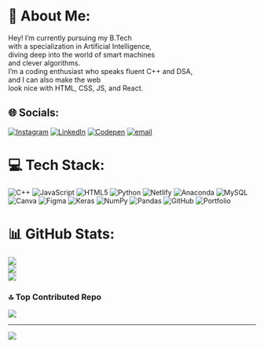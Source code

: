 # 💫 About Me:
Hey! I’m currently pursuing my B.Tech <br>with a specialization in Artificial Intelligence, <br>diving deep into the world of smart machines<br>and clever algorithms. <br>I’m a coding enthusiast who speaks fluent C++ and DSA, <br>and I can also make the web <br>look nice with HTML, CSS, JS, and React. 


## 🌐 Socials:
[![Instagram](https://img.shields.io/badge/Instagram-%23E4405F.svg?logo=Instagram&logoColor=white)](https://instagram.com/aqdas_justin) [![LinkedIn](https://img.shields.io/badge/LinkedIn-%230077B5.svg?logo=linkedin&logoColor=white)](https://linkedin.com/in/aqdas-695129282) [![Codepen](https://img.shields.io/badge/Codepen-000000?logo=codepen&logoColor=white)](https://codepen.io/Justin-Aqdas) [![email](https://img.shields.io/badge/Email-D14836?logo=gmail&logoColor=white)](mailto:yunusaqdas@gmail.com) 

# 💻 Tech Stack:
![C++](https://img.shields.io/badge/c++-%2300599C.svg?style=for-the-badge&logo=c%2B%2B&logoColor=white) ![JavaScript](https://img.shields.io/badge/javascript-%23323330.svg?style=for-the-badge&logo=javascript&logoColor=%23F7DF1E) ![HTML5](https://img.shields.io/badge/html5-%23E34F26.svg?style=for-the-badge&logo=html5&logoColor=white) ![Python](https://img.shields.io/badge/python-3670A0?style=for-the-badge&logo=python&logoColor=ffdd54) ![Netlify](https://img.shields.io/badge/netlify-%23000000.svg?style=for-the-badge&logo=netlify&logoColor=#00C7B7) ![Anaconda](https://img.shields.io/badge/Anaconda-%2344A833.svg?style=for-the-badge&logo=anaconda&logoColor=white) ![MySQL](https://img.shields.io/badge/mysql-4479A1.svg?style=for-the-badge&logo=mysql&logoColor=white) ![Canva](https://img.shields.io/badge/Canva-%2300C4CC.svg?style=for-the-badge&logo=Canva&logoColor=white) ![Figma](https://img.shields.io/badge/figma-%23F24E1E.svg?style=for-the-badge&logo=figma&logoColor=white) ![Keras](https://img.shields.io/badge/Keras-%23D00000.svg?style=for-the-badge&logo=Keras&logoColor=white) ![NumPy](https://img.shields.io/badge/numpy-%23013243.svg?style=for-the-badge&logo=numpy&logoColor=white) ![Pandas](https://img.shields.io/badge/pandas-%23150458.svg?style=for-the-badge&logo=pandas&logoColor=white) ![GitHub](https://img.shields.io/badge/github-%23121011.svg?style=for-the-badge&logo=github&logoColor=white) ![Portfolio](https://img.shields.io/badge/Portfolio-%23000000.svg?style=for-the-badge&logo=firefox&logoColor=#FF7139)
# 📊 GitHub Stats:
![](https://github-readme-stats.vercel.app/api?username=Aqdasjustinn&theme=dark&hide_border=false&include_all_commits=false&count_private=false)<br/>
![](https://nirzak-streak-stats.vercel.app/?user=Aqdasjustinn&theme=dark&hide_border=false)<br/>
![](https://github-readme-stats.vercel.app/api/top-langs/?username=Aqdasjustinn&theme=dark&hide_border=false&include_all_commits=false&count_private=false&layout=compact)

### 🔝 Top Contributed Repo
![](https://github-contributor-stats.vercel.app/api?username=Aqdasjustinn&limit=5&theme=dark&combine_all_yearly_contributions=true)

---
[![](https://visitcount.itsvg.in/api?id=Aqdasjustinn&icon=0&color=0)](https://visitcount.itsvg.in)

<!-- Proudly created with GPRM ( https://gprm.itsvg.in ) -->
